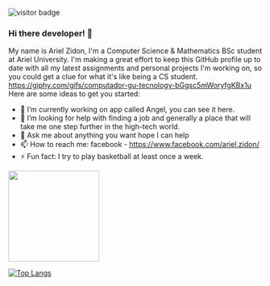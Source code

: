  ![visitor badge](https://visitor-badge.glitch.me/badge?page_id=ArielZidon)

### Hi there developer! 👋

My name is Ariel Zidon, I'm a Computer Science & Mathematics BSc student at Ariel University. I'm making a great effort to keep this GitHub profile up to date with all my latest assignments and personal projects I'm working on, so you could get a clue for what it's like being a CS student.
https://giphy.com/gifs/computador-gu-tecnology-bGgsc5mWoryfgKBx1u
Here are some ideas to get you started:

- 🔭 I’m currently working on app called Angel, you can see it here.
- 🤔 I’m looking for help with finding a job and generally a place that will take me one step further in the high-tech world.
- 💬 Ask me about anything you want hope I can help
- 📫 How to reach me: facebook - https://www.facebook.com/ariel.zidon/
- ⚡ Fun fact: I try to play basketball at least once a week.

 <img height="180em" src="https://github-readme-stats.vercel.app/api?username=ArielZidon&show_icons=true&hide_border=true&&count_private=true&include_all_commits=true" />
 
 [![Top Langs](https://github-readme-stats.vercel.app/api/top-langs/?username=ArielZidon)](https://github.com/anuraghazra/github-readme-stats)
